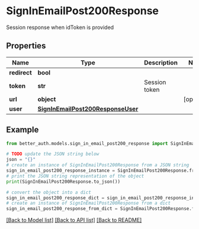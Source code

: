 # SignInEmailPost200Response

Session response when idToken is provided

## Properties

Name | Type | Description | Notes
------------ | ------------- | ------------- | -------------
**redirect** | **bool** |  | 
**token** | **str** | Session token | 
**url** | **object** |  | [optional] 
**user** | [**SignInEmailPost200ResponseUser**](SignInEmailPost200ResponseUser.md) |  | 

## Example

```python
from better_auth.models.sign_in_email_post200_response import SignInEmailPost200Response

# TODO update the JSON string below
json = "{}"
# create an instance of SignInEmailPost200Response from a JSON string
sign_in_email_post200_response_instance = SignInEmailPost200Response.from_json(json)
# print the JSON string representation of the object
print(SignInEmailPost200Response.to_json())

# convert the object into a dict
sign_in_email_post200_response_dict = sign_in_email_post200_response_instance.to_dict()
# create an instance of SignInEmailPost200Response from a dict
sign_in_email_post200_response_from_dict = SignInEmailPost200Response.from_dict(sign_in_email_post200_response_dict)
```
[[Back to Model list]](../README.md#documentation-for-models) [[Back to API list]](../README.md#documentation-for-api-endpoints) [[Back to README]](../README.md)


